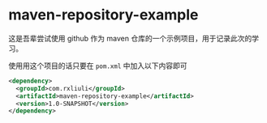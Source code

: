 # maven-repository-example

这是吾辈尝试使用 github 作为 maven 仓库的一个示例项目，用于记录此次的学习。

使用用这个项目的话只要在 `pom.xml` 中加入以下内容即可

```xml
<dependency>
  <groupId>com.rxliuli</groupId>
  <artifactId>maven-repository-example</artifactId>
  <version>1.0-SNAPSHOT</version>
</dependency>
```
